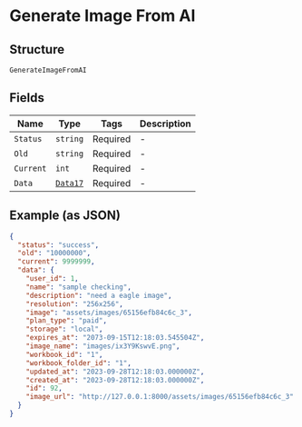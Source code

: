 
# Generate Image From AI

## Structure

`GenerateImageFromAI`

## Fields

| Name | Type | Tags | Description |
|  --- | --- | --- | --- |
| `Status` | `string` | Required | - |
| `Old` | `string` | Required | - |
| `Current` | `int` | Required | - |
| `Data` | [`Data17`](../../doc/models/data-17.md) | Required | - |

## Example (as JSON)

```json
{
  "status": "success",
  "old": "10000000",
  "current": 9999999,
  "data": {
    "user_id": 1,
    "name": "sample checking",
    "description": "need a eagle image",
    "resolution": "256x256",
    "image": "assets/images/65156efb84c6c_3",
    "plan_type": "paid",
    "storage": "local",
    "expires_at": "2073-09-15T12:18:03.545504Z",
    "image_name": "images/ix3Y9KswvE.png",
    "workbook_id": "1",
    "workbook_folder_id": "1",
    "updated_at": "2023-09-28T12:18:03.000000Z",
    "created_at": "2023-09-28T12:18:03.000000Z",
    "id": 92,
    "image_url": "http://127.0.0.1:8000/assets/images/65156efb84c6c_3"
  }
}
```

